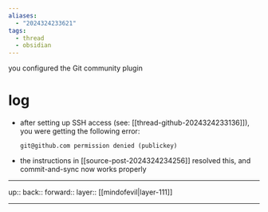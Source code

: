 ```yaml
---
aliases:
  - "2024324233621"
tags:
  - thread
  - obsidian
---
```


you configured the Git community plugin

# log

- after setting up SSH access (see: [[thread-github-2024324233136]]), you were getting the following error:
  
	`git@github.com permission denied (publickey)`

- the instructions in [[source-post-2024324234256]] resolved this, and commit-and-sync now works properly

***

up:: 
back:: 
forward:: 
layer:: [[mindofevil|layer-111]]

***
